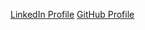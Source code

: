 [LinkedIn Profile](https://www.linkedin.com/in/pablo-ruiz-l%C3%B3pez)
[GitHub Profile](https://github.com/pablo-git8)
